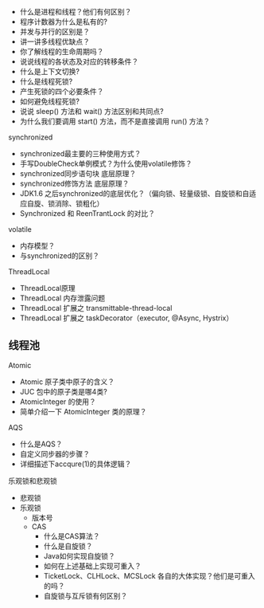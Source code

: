 - 什么是进程和线程？他们有何区别？
- 程序计数器为什么是私有的?
- 并发与并行的区别是？
- 讲一讲多线程优缺点？
- 你了解线程的生命周期吗？
- 说说线程的各状态及对应的转移条件？
- 什么是上下文切换?
- 什么是线程死锁?
- 产生死锁的四个必要条件？
- 如何避免线程死锁?
- 说说 sleep() 方法和 wait() 方法区别和共同点?
- 为什么我们要调用 start() 方法，而不是直接调用 run() 方法？


synchronized
- synchronized最主要的三种使用方式？
- 手写DoubleCheck单例模式？为什么使用volatile修饰？
- synchronized同步语句块 底层原理？
- synchronized修饰方法 底层原理？
- JDK1.6 之后synchronized的底层优化？（偏向锁、轻量级锁、自旋锁和自适应自旋、锁消除、锁粗化）
- Synchronized 和 ReenTrantLock 的对比？

volatile
- 内存模型？
- 与synchronized的区别？


ThreadLocal
- ThreadLocal原理
- ThreadLocal 内存泄露问题
- ThreadLocal 扩展之 transmittable-thread-local
- ThreadLocal 扩展之 taskDecorator（executor, @Async, Hystrix）

线程池
- 

Atomic
- Atomic 原子类中原子的含义？
- JUC 包中的原子类是哪4类?
- AtomicInteger 的使用？
- 简单介绍一下 AtomicInteger 类的原理？

AQS
- 什么是AQS？
- 自定义同步器的步骤？
- 详细描述下accqure(1)的具体逻辑？

乐观锁和悲观锁
- 悲观锁
- 乐观锁
  - 版本号
  - CAS
    - 什么是CAS算法？
    - 什么是自旋锁？
    - Java如何实现自旋锁？
    - 如何在上述基础上实现可重入？
    - TicketLock、CLHLock、MCSLock 各自的大体实现？他们是可重入的吗？
    - 自旋锁与互斥锁有何区别？